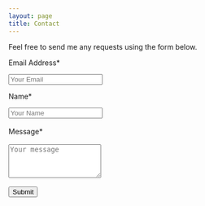 ```yaml
---
layout: page
title: Contact
---
```


Feel free to send me any requests using the form below.


<form accept-charset="UTF-8" action="form action="https://formkeep.com/p/b28c50007986f8f2d4fd4d13c05d0658?embedded=1" method="POST">
  <p>Email Address*</p>
  <input type="email" name="email" placeholder="Your Email">
  <p>Name*</p>
  <input type="text" name="name" placeholder="Your Name">
  <input type="hidden" name="utf8" value="✓">
  <br>
  <br>
   Message*
  <br>
  <br>
  <textarea name="message" placeholder="Your message" rows="4"></textarea>
  <br>
  <br>
  <button type="submit">Submit</button>
</form>
